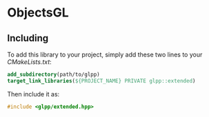 # ObjectsGL

## Including

To add this library to your project, simply add these two lines to your *CMakeLists.txt*:
```cmake
add_subdirectory(path/to/glpp)
target_link_libraries(${PROJECT_NAME} PRIVATE glpp::extended)
```

Then include it as:
```cpp
#include <glpp/extended.hpp>
```